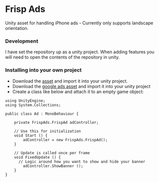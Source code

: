 # Frisp Ads
Unity asset for handling iPhone ads - Currently only supports landscape orientation.

### Development

I have set the repository up as a unity project. When adding features you will need to open the contents of the repository in unity.

### Installing into your own project

* Download the [asset](https://github.com/frispgames/frisp-ads-unity-asset/blob/master/package/frisp-ads.unitypackage) and import it into your unity project.
* Download the [google ads asset](https://github.com/googleads/googleads-mobile-unity/releases) and import it into your unity project
* Create a class like below and attach it to an empty game object:
```CSHARP
using UnityEngine;
using System.Collections;

public class Ad : MonoBehaviour {

	private FrispAds.FrispAd adController;

	// Use this for initialization
	void Start () {
		adController = new FrispAds.FrispAd();
	}
	
	// Update is called once per frame
	void FixedUpdate () {
	  // Logic around how you want to show and hide your banner
		adController.ShowBanner ();
	}
}
```

